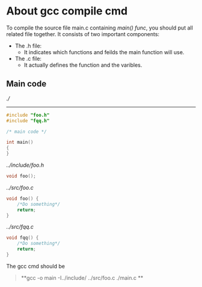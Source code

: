 # About gcc compile cmd
To compile the source file main.c containing *main() func*, you should put all related file together.
It consists of two important components:
- The .h file:
	- It indicates which functions and feilds the main function will use.
- The .c file:
	- It actually defines the function and the varibles. 

## Main code
*./*
_____
```cpp
#include "foo.h"
#include "fqq.h"

/* main code */

int main() 
{
}
```

*../include/foo.h*

```cpp
void foo();
```

*../src/foo.c*
```cpp
void foo() {
	/*Do something*/
	return;
}
```

*../src/fqq.c*
```cpp
void fqq() {
	/*Do something*/
	return;
}
```
The gcc cmd should be
> **gcc -o main -I../include/ ../src/foo.c ./main.c **

